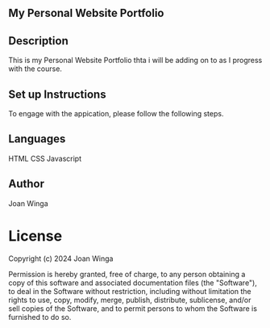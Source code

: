 
## My Personal Website Portfolio

## Description

This is my Personal Website Portfolio thta i will be adding on to as I progress with the course. 
## Set up Instructions
To engage with the appication, please follow the following steps.


## Languages

HTML
CSS
Javascript


## Author
Joan Winga

 # License
 Copyright (c) 2024 Joan Winga

Permission is hereby granted, free of charge, to any person obtaining a copy
of this software and associated documentation files (the "Software"), to deal
in the Software without restriction, including without limitation the rights
to use, copy, modify, merge, publish, distribute, sublicense, and/or sell
copies of the Software, and to permit persons to whom the Software is
furnished to do so.